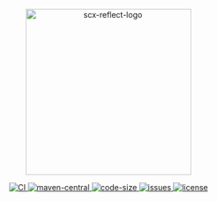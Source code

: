 <p align="center">
    <img src="https://scx.cool/scx-logo/scx-reflect-logo.svg" width="300px"  alt="scx-reflect-logo"/>
</p>
<p align="center">
    <a target="_blank" href="https://github.com/scx-projects/scx-reflect/actions/workflows/ci.yml">
        <img src="https://github.com/scx-projects/scx-reflect/actions/workflows/ci.yml/badge.svg" alt="CI"/>
    </a>
    <a target="_blank" href="https://central.sonatype.com/artifact/cool.scx/scx-reflect">
        <img src="https://img.shields.io/maven-central/v/cool.scx/scx-reflect?color=ff69b4" alt="maven-central"/>
    </a>
    <a target="_blank" href="https://github.com/scx-projects/scx-reflect">
        <img src="https://img.shields.io/github/languages/code-size/scx-projects/scx-reflect?color=orange" alt="code-size"/>
    </a>
    <a target="_blank" href="https://github.com/scx-projects/scx-reflect/issues">
        <img src="https://img.shields.io/github/issues/scx-projects/scx-reflect" alt="issues"/>
    </a>
    <a target="_blank" href="https://github.com/scx-projects/scx-reflect/blob/master/LICENSE">
        <img src="https://img.shields.io/github/license/scx-projects/scx-reflect" alt="license"/>
    </a>
</p>
